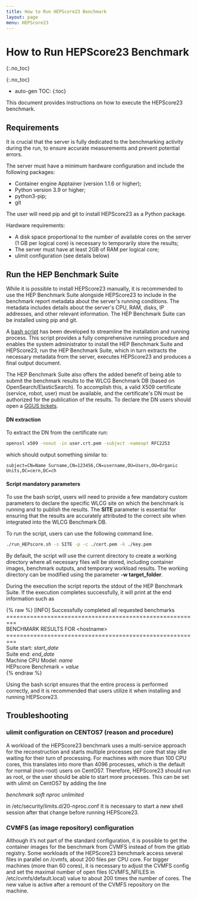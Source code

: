 ```yaml
---
title: How to Run HEPScore23 Benchmark
layout: page
menu: HEPScore23
---
```


# How to Run HEPScore23 Benchmark
{:.no_toc}

{:.no_toc}
* auto-gen TOC:
{:toc}

This document provides instructions on how to execute the HEPScore23 benchmark.

## Requirements

It is crucial that the server is fully dedicated to the benchmarking activity during the run, to ensure accurate measurements and prevent potential errors.

The server must have a minimum hardware configuration and include the following packages:
   * Container engine Apptainer (version 1.1.6 or higher);
   * Python version 3.9 or higher;
   * python3-pip;
   * git

The user will need pip and git to install HEPScore23 as a Python package.

Hardware requirements:
   * A disk space proportional to the number of available cores on the server (1 GB per logical core) is necessary to temporarily store the results;
   * The server must have at least 2GB of RAM per logical core;
   * ulimit configuration (see details below)


## Run the HEP Benchmark Suite

While it is possible to install HEPScore23 manually, it is recommended to use the HEP Benchmark Suite alongside HEPScore23 to include in the benchmark report metadata about the server's running conditions. The metadata includes details about the server's CPU, RAM, disks, IP addresses, and other relevant information. The HEP Benchmark Suite can be installed using pip and git.

A [bash script](https://gitlab.cern.ch/hep-benchmarks/hep-benchmark-suite/-/raw/master/examples/hepscore/run_HEPscore.sh) has been developed  to streamline the installation and running process. This script provides a fully comprehensive running procedure and enables the system administrator to install the HEP Benchmark Suite and HEPScore23, run the HEP Benchmark Suite, which in turn extracts the necessary metadata from the server, executes HEPScore23 and produces a final output document. 

The HEP Benchmark Suite also offers the added benefit of being able to submit the benchmark results to the WLCG Benchmark DB (based on OpenSearch/ElasticSearch). To accomplish this, a valid X509 certificate (service, robot, user) must be available, and the certificate's DN must be authorized for the publication of the results.
To declare the DN users should open a [GGUS tickets](https://ggus.eu/?mode=ticket_submit). 

#### DN extraction
To extract the DN from the certificate  run:

```sh
openssl x509 -noout -in user.crt.pem -subject -nameopt RFC2253
```

which should output something similar to:
```
subject=CN=Name Surname,CN=123456,CN=username,OU=Users,OU=Organic Units,DC=cern,DC=ch
```

#### Script mandatory parameters
To use the bash script, users will need to provide a few mandatory custom parameters to declare the specific WLCG site on which the benchmark is running and to publish the results. 
The **SITE** parameter is essential for ensuring that the results are accurately attributed to the correct site when integrated into the WLCG Benchmark DB.

To run the script, users can use the following command line. 
```sh
./run_HEPscore.sh -s SITE -p -c ./cert.pem -k ./key.pem
```

By default, the script will use the current directory to create a working directory where all necessary files will be stored, including container images, benchmark outputs, and temporary workload results. The working directory can be modified using the parameter **-w target_folder**.

During the execution the script reports the stdout of the HEP Benchmark Suite. If the execution completes successfully, it will print at the end information such as

{% raw %}
[INFO] Successfully completed all requested benchmarks<br>
=========================================================<br>
BENCHMARK RESULTS FOR \<hostname\><br>
=========================================================<br>
Suite start: *start_date*<br>
Suite end:   *end_date*<br>
Machine CPU Model: *name*<br>
HEPscore Benchmark = *value*<br>
{% endraw %}

Using the bash script ensures that the entire process is performed correctly, and it is recommended that users utilize it when installing and running HEPScore23.

## Troubleshooting
### ulimit configuration on CENTOS7 (reason and procedure)
A workload of the HEPScore23 benchmark uses a multi-service approach for the reconstruction and starts multiple processes per core that stay idle waiting for their turn of processing. For machines with more than 100 CPU cores, this translates into more than 4096 processes, which is the default for normal (non-root) users on CentOS7. Therefore, HEPScore23 should run as root, or the user should be able to start more processes. This can be set with ulimit on CentOS7 by adding the line

*benchmark  soft nproc unlimited*

in /etc/security/limits.d/20-nproc.conf 
It is necessary to start a new shell session after that change before running HEPScore23.

### CVMFS (as image repository) configuration 
Although it’s not part of the standard configuration, it is possible to get the container images for the benchmark from CVMFS instead of from the gitlab registry. Some workloads of the HEPScore23 benchmark access several files in parallel on /cvmfs, about 200 files per CPU core. For bigger machines (more than 60 cores), it is necessary to adjust the CVMFS config and set the maximal number of open files (CVMFS_NFILES in /etc/cvmfs/default.local) value to about 200 times the number of cores. The new value is active after a remount of the CVMFS repository on the machine.
